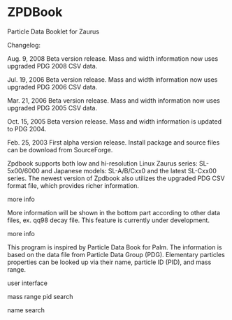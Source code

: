 ZPDBook
=======

Particle Data Booklet for Zaurus

Changelog:

Aug. 9, 2008	Beta version release. Mass and width information now uses upgraded PDG 2008 CSV data.

Jul. 19, 2006	Beta version release. Mass and width information now uses upgraded PDG 2006 CSV data.

Mar. 21, 2006	Beta version release. Mass and width information now uses upgraded PDG 2005 CSV data.

Oct. 15, 2005	Beta version release. Mass and width information is updated to PDG 2004.

Feb. 25, 2003	First alpha version release. Install package and source files can be download from SourceForge.

Zpdbook supports both low and hi-resolution Linux Zaurus series: SL-5x00/6000 and Japanese models:
SL-A/B/Cxx0 and the latest SL-Cxx00 series. The newest version of Zpdbook also utilizes the upgraded
PDG CSV format file, which provides richer information.

more info

More information will be shown in the bottom part according to other data files, ex. qq98 decay file.
This feature is currently under development.

more info

This program is inspired by Particle Data Book for Palm. The information is based on the data file from
Particle Data Group (PDG). Elementary particles properties can be looked up via their name, particle ID (PID),
and mass range.

user interface

mass range
pid search

name search


